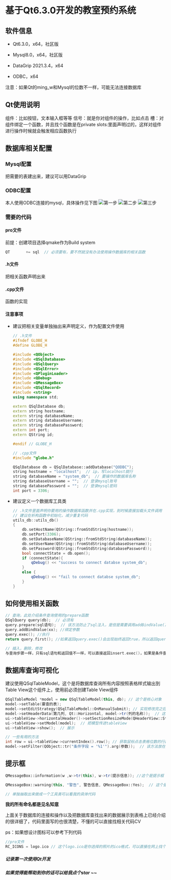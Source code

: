 # 基于Qt6.3.0开发的教室预约系统

## 软件信息

- Qt6.3.0，x64，社区版

- Mysql8.0，x64，社区版
- DataGrip 2021.3.4，x64
- ODBC，x64

注意：如果Qt的ming_w和Mysql的位数不一样，可能无法连接数据库

## Qt使用说明
组件：比如按钮，文本输入框等等
信号：就是你对组件的操作，比如点击
槽：对组件绑定一个函数，并且找个函数是在private slots:里面声明过的，这样对组件进行操作时候就会触发相应函数执行

## 数据库相关配置

### Mysql配置

把需要的表建出来，建议可以用DataGrip

### ODBC配置

本人使用ODBC连接的mysql，具体操作见下图
![第一步](https://user-images.githubusercontent.com/92586621/168582538-ad091af7-052b-47df-b0fe-ef8715c3b80b.png)
![第二步](https://user-images.githubusercontent.com/92586621/168582544-50a4e958-4043-40d9-b34b-fc90fbc9c581.png)
![第三步](https://user-images.githubusercontent.com/92586621/168582549-71cd62b9-61e7-405a-924c-14d35df90d3f.png)

### 需要的代码

#### pro文件

前提：创建项目选择qmake作为Build system

```c++
QT       += sql  // 必须要有，要不然就没有办法使用操作数据库的相关函数
```

#### .h文件

把相关函数声明出来

#### .cpp文件

函数的实现

#### 注意事项

- 建议把相关变量单独抽出来声明定义，作为配置文件使用

  ```c++
  // .h文件
  #ifndef GLOBE_H
  #define GLOBE_H
  
  #include <QObject>
  #include <QSqlDatabase>
  #include <QSqlQuery>
  #include <QSqlError>
  #include <QPluginLoader>
  #include <QDebug>
  #include <QMessageBox>
  #include <QSqlRecord>
  #include <string>
  using namespace std;
  
  extern QSqlDatabase db;
  extern string hostname;
  extern string databaseName;
  extern string databaseUsername;
  extern string databasePassword;
  extern int port;
  extern QString id;
  
  #endif // GLOBE_H
  
  // .cpp文件
  #include "globe.h"
  
  QSqlDatabase db = QSqlDatabase::addDatabase("QODBC");
  string hostname = "localhost";  // ip，写localhost就行
  string databaseName = "system_db";  // 要操作的数据库名称
  string databaseUsername = "";  // 登录mysql账号
  string databasePassword = "";  // 登录mysql密码
  int port = 3306;
  ```

- 建议定义一个数据库工具类

  ```c++
  // .h文件里面声明你要用的操作数据库函数并在.cpp实现，到时候直接加载头文件调用
  // 建议在析构函数中初始化，减少重复代码
  utils_db::utils_db()
  {
      db.setHostName(QString::fromStdString(hostname));
      db.setPort(3306);
      db.setDatabaseName(QString::fromStdString(databaseName));
      db.setUserName(QString::fromStdString(databaseUsername));
      db.setPassword(QString::fromStdString(databasePassword));
      bool connectState = db.open();
      if (connectState){
          qDebug() << "success to connect databse system_db";
      }
      else {
          qDebug() << "fail to connect databse system_db";
      }
  }
  ```

## 如何使用相关函数

```c++
// 查询，此处介绍条件查询使用的prepare函数
QSqlQuery query(db);  // 必须有
query.prepare(sql语句);  // 该方法防止了sql注入，是但是需要调用addBindValue()或者bindValue()对参数参数绑定，具体使用查询代码
query.addBindValue(xx); //绑定参数
query.exec(); //执行
return query.first(); //如果返回query.exec()会出现始终返回true，所以返回query.first()

// 插入，删除，修改
与查询步骤一样，只有sql语句和返回值不一样，可以直接返回insert.exec()，如果是条件查询建议使用prepare函数
```

## 数据库查询可视化

建议使用QSqlTableModel，这个是将数据库查询所有内容按照表格样式输出到Table View这个组件上，使用前必须创建Table View组件

```c++
QSqlTableModel *model = new QSqlTableModel(this, db); // 这个是核心对象
model->setTable(要查的表);
model->setEditStrategy(QSqlTableModel::OnManualSubmit); // 实现修改完之后就可以在数据库更新，不过我没有使用
model->setHeaderData(第几列, Qt::Horizontal, model->tr(列的名称));  // 这个是设置列头的样式，有一个删除列数的方法可以删除你不想要的列，但是我忘记了
ui->tableView->horizontalHeader()->setSectionResizeMode(QHeaderView::Stretch); // 这个设置自动调整列宽
ui->tableView->setModel(model);  // 把模型传进tableView
ui->tableView->show();  // 展示

// 一些有用的方法
int row = ui->tableView->currentIndex().row(); // 获取鼠标点击表格位数的行数，可以用来获取该行相关数据，调用getVal方法
model->setFilter(QObject::tr("条件字段 = '%1'").arg(参数));  // 该方法放在ui->tableView->setModel(model)之前用来，筛选查询的数据，'%1'这个是占位符，那个数字可以位任意，多个参数直接在.arg()后面再加.arg()
```

## 提示框

```c++
QMessageBox::information(w ,w->tr(this), w->tr(提示信息)); //这个是提示框

QMessageBox::warning(this, "警告", 警告信息, QMessageBox::Yes);  // 这个是警告框

// 单独抽取出来做成一个工具类可以看我的具体代码
```



**我的所有命名都是见名知意**

上面关于数据库的连接和操作以及把数据库查找出来的数据展示到表格上已经介绍的很详细了，代码里面写的也很清楚，不懂的可以直接找相关代码CV


ps：如果想设计图标可以参考下列代码

```c++
//pro文件
RC_ICONS = logo.ico // 这个logo.ico是你选择的照片的ico格式，可以直接在网上找个转换器转换就可以
```

##### 记录第一次使用Qt开发

##### 如果觉得能帮助到你的话可以给我点个star ~~


